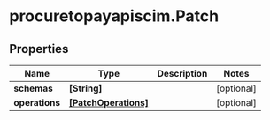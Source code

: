 # procuretopayapiscim.Patch

## Properties

Name | Type | Description | Notes
------------ | ------------- | ------------- | -------------
**schemas** | **[String]** |  | [optional] 
**operations** | [**[PatchOperations]**](PatchOperations.md) |  | [optional] 


